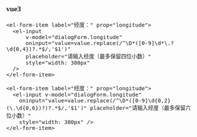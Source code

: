 <span  style="font-family: Simsun,serif; font-size: 17px; ">

### vue3

~~~vue3
<el-form-item label="经度：" prop="longitude">
  <el-input
      v-model="dialogForm.longitude"
      oninput="value=value.replace(/^\D*([0-9]\d*\.?\d{0,4})?.*$/,'$1')"
      placeholder="请输入经度（最多保留四位小数）"
      style="width: 380px"
  />
</el-form-item>
~~~

~~~
<el-form-item label="经度：" prop="longitude">
  <el-input v-model="dialogForm.longitude"
    oninput="value=value.replace(/^\D*([0-9]\d{0,2}(\.\d{0,6})?)?.*$/,'$1')" placeholder="请输入经度（最多保留六位小数）"
    style="width: 380px" />
</el-form-item>
~~~

</span>